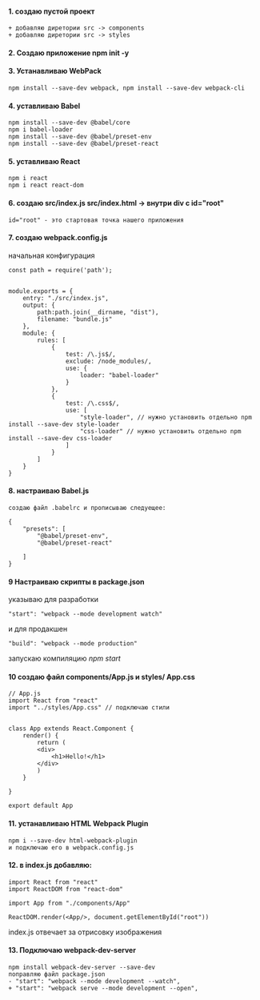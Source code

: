 #### 1. создаю пустой проект
    + добавляю диретории src -> components
    + добавляю диретории src -> styles

#### 2. Создаю приложение npm init -y
#### 3. Устанавливаю WebPack 
    npm install --save-dev webpack, npm install --save-dev webpack-cli
#### 4. уставливаю Babel  
    npm install --save-dev @babel/core
    npm i babel-loader
    npm install --save-dev @babel/preset-env
    npm install --save-dev @babel/preset-react
#### 5. уставливаю React
    npm i react
    npm i react react-dom
#### 6. создаю src/index.js src/index.html -> внутри div с id="root"
    id="root" - это стартовая точка нашего приложения
#### 7. создаю webpack.config.js
начальная конфигурация
```
const path = require('path');


module.exports = {
    entry: "./src/index.js",
    output: {
        path:path.join(__dirname, "dist"),
        filename: "bundle.js"
    },
    module: {
        rules: [
            {
                test: /\.js$/,
                exclude: /node_modules/,
                use: {
                    loader: "babel-loader"
                }
            },
            {
                test: /\.css$/,
                use: [
                    "style-loader", // нужно установить отдельно npm install --save-dev style-loader
                    "css-loader" // нужно установить отдельно npm install --save-dev css-loader
                ]
            }
        ]
    }
}
```
#### 8. настраиваю Babel.js
    создаю файл .babelrc и прописываю следуещее:
```
{
    "presets": [
        "@babel/preset-env",
        "@babel/preset-react"

    ]
}
```
#### 9 Настраиваю скрипты в package.json
указываю для разработки
```
"start": "webpack --mode development watch" 
```
и для продакшен
```
"build": "webpack --mode production"  
```
запускаю компиляцию *npm start*
#### 10 создаю файл components/App.js и styles/ App.css
```
// App.js
import React from "react"
import "../styles/App.css" // подключаю стили


class App extends React.Component {
    render() {
        return (
        <div>
            <h1>Hello!</h1>
        </div>
        )
    } 

}

export default App
```
#### 11. устанавливаю HTML Webpack Plugin 
    npm i --save-dev html-webpack-plugin
    и подключаю его в webpack.config.js
#### 12. в index.js добавляю:
```
import React from "react"
import ReactDOM from "react-dom"

import App from "./components/App"

ReactDOM.render(<App/>, document.getElementById("root"))
```
index.js отвечает за отрисовку изображения

#### 13. Подключаю webpack-dev-server
    npm install webpack-dev-server --save-dev
    поправляю файл package.json
    - "start": "webpack --mode development --watch",
    + "start": "webpack serve --mode development --open",